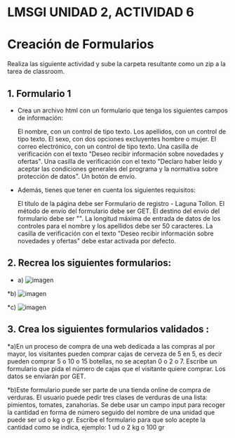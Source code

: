 # LMSGI UNIDAD 2, ACTIVIDAD 6
# Creación de Formularios
Realiza las siguiente actividad y sube la carpeta resultante como un zip a la tarea de classroom. 

## **1. Formulario 1**

* Crea un archivo html con un formulario que tenga los siguientes campos de información:

    El nombre, con un control de tipo texto.
    Los apellidos, con un control de tipo texto.
    El sexo, con dos opciones excluyentes hombre o mujer.
    El correo electrónico, con un control de tipo texto.
    Una casilla de verificación con el texto "Deseo recibir información sobre novedades y ofertas".
    Una casilla de verificación con el texto "Declaro haber leido y aceptar las condiciones generales del programa y la normativa sobre protección de datos".
    Un botón de envío.

* Además, tienes que tener en cuenta los siguientes requisitos:

    El título de la página debe ser Formulario de registro - Laguna Tollon.
    El método de envío del formulario debe ser GET.
    El destino del envío del formulario debe ser "".
    La longitud máxima de entrada de datos de los controles para el nombre y los apellidos debe ser 50 caracteres.
    La casilla de verificación con el texto "Deseo recibir información sobre novedades y ofertas" debe estar activada por defecto.

  
## **2. Recrea los siguientes formularios:**

* a)
![imagen](https://github.com/teacherandresf/lmsgi_u2_a5/assets/145907219/16dc2bad-73df-4de4-8e72-9a8ae757c49b)

*b)
![imagen](https://github.com/teacherandresf/lmsgi_u2_a5/assets/145907219/8e9c4035-7f0a-4841-99ae-f4f1cd923d53)

*c)
![imagen](https://github.com/teacherandresf/lmsgi_u2_a5/assets/145907219/c5f85b34-ba68-43ff-ac55-720b060ffd3c)


## **3. Crea los siguientes formularios validados :**

*a)En un proceso de compra de una web dedicada a las compras al por mayor, los visitantes pueden comprar cajas de cerveza de 5 en 5, es decir pueden comprar 5 o 10 o 15 botellas, no se aceptan 0 o 2 o 7. Escribe un formulario que pida el número de cajas que el visitante quiere comprar. Los datos se enviarán por GET.

*b)Este formulario puede ser parte de una tienda online de compra de verduras. El usuario puede pedir tres clases de verduras de una lista: pimientos, tomates, zanahorias. Se debe usar un campo input para recoger la cantidad en forma de número seguido del nombre de una unidad que puede ser ud o kg o gr. Escribe el formulario para que solo acepte la cantidad como se indica, ejemplo: 1 ud o 2 kg o 100 gr 

